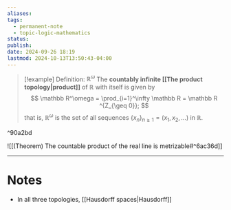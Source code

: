```yaml
---
aliases: 
tags:
  - permanent-note
  - topic-logic-mathematics
status: 
publish: 
date: 2024-09-26 18:19
lastmod: 2024-10-13T13:50:43-04:00
---
```


>[!example] Definition: $\mathbb R^\omega$
>The **countably infinite [[The product topology|product]]** of $\mathbb R$ with itself is given by
>$$
>\mathbb R^\omega = \prod_{i=1}^\infty \mathbb R = \mathbb R ^{Z_{\geq 0}};
>$$ 
>that is, $\mathbb R^\omega$ is the set of all sequences $\{x_n\}_{n \geq 1} = (x_1, x_2, ...)$ in $\mathbb R$.

^90a2bd

![[(Theorem) The countable product of the real line is metrizable#^6ac36d]]

---
# Notes

- In all three topologies, [[Hausdorff spaces|Hausdorff]]